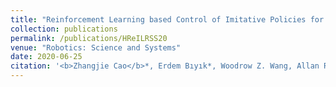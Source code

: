 ```yaml
---
title: "Reinforcement Learning based Control of Imitative Policies for Near-Accident Driving"
collection: publications
permalink: /publications/HReILRSS20
venue: "Robotics: Science and Systems"
date: 2020-06-25
citation: '<b>Zhangjie Cao</b>*, Erdem Bıyık*, Woodrow Z. Wang, Allan Raventos, Adrien Gaidon, Guy Rosman, Dorsa Sadigh. <i>Robotics: Science and Systems 2020</i>.'
---
```

